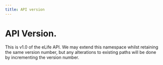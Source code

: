 ```yaml
--- 
title: API version
---
```



# API Version.

This is v1.0 of the eLife API. We may extend this namespace whilst retaining the same version number, but any alterations to existing paths will be done by incrementing the version number. 
